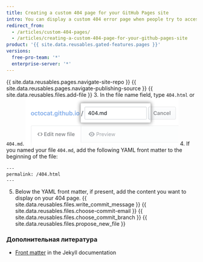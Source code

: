 ```yaml
---
title: Creating a custom 404 page for your GitHub Pages site
intro: You can display a custom 404 error page when people try to access nonexistent pages on your site.
redirect_from:
  - /articles/custom-404-pages/
  - /articles/creating-a-custom-404-page-for-your-github-pages-site
product: '{{ site.data.reusables.gated-features.pages }}'
versions:
  free-pro-team: '*'
  enterprise-server: '*'
---
```


{{ site.data.reusables.pages.navigate-site-repo }}
{{ site.data.reusables.pages.navigate-publishing-source }}
{{ site.data.reusables.files.add-file }}
3. In the file name field, type `404.html` or `404.md`. ![File name field](/assets/images/help/pages/404-file-name.png)
4. If you named your file `404.md`, add the following YAML front matter to the beginning of the file:
  ```
  ---
  permalink: /404.html
  ---
  ```
5. Below the YAML front matter, if present, add the content you want to display on your 404 page.
{{ site.data.reusables.files.write_commit_message }}
{{ site.data.reusables.files.choose-commit-email }}
{{ site.data.reusables.files.choose_commit_branch }}
{{ site.data.reusables.files.propose_new_file }}

### Дополнительная литература

- [Front matter](http://jekyllrb.com/docs/frontmatter) in the Jekyll documentation
